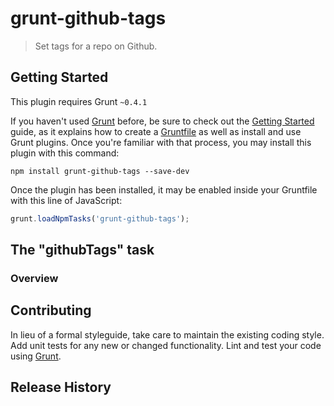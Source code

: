 # grunt-github-tags

> Set tags for a repo on Github.

## Getting Started
This plugin requires Grunt `~0.4.1`

If you haven't used [Grunt](http://gruntjs.com/) before, be sure to check out the [Getting Started](http://gruntjs.com/getting-started) guide, as it explains how to create a [Gruntfile](http://gruntjs.com/sample-gruntfile) as well as install and use Grunt plugins. Once you're familiar with that process, you may install this plugin with this command:

```shell
npm install grunt-github-tags --save-dev
```

Once the plugin has been installed, it may be enabled inside your Gruntfile with this line of JavaScript:

```js
grunt.loadNpmTasks('grunt-github-tags');
```

## The "githubTags" task

### Overview


## Contributing
In lieu of a formal styleguide, take care to maintain the existing coding style. Add unit tests for any new or changed functionality. Lint and test your code using [Grunt](http://gruntjs.com/).

## Release History
